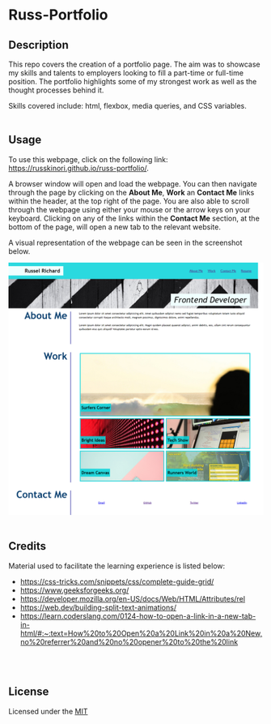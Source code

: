 # Russ-Portfolio

## Description
This repo covers the creation of a portfolio page. The aim was to showcase my skills and talents to employers looking to fill a part-time or full-time position. The portfolio highlights some of my strongest work as well as the thought processes behind it.

Skills covered include: html, flexbox, media queries, and CSS variables. 
<br>
<br>

## Usage
To use this webpage, click on the following link: https://russkinori.github.io/russ-portfolio/.

A browser window will open and load the webpage. You can then navigate through the page by clicking on the **About Me**, **Work** an **Contact Me** links within the header, at the top right of the page. You are also able to scroll through the webpage using either your mouse or the arrow keys on your keyboard. Clicking on any of the links within the **Contact Me** section, at the bottom of the page, will open a new tab to the relevant website.

A visual representation of the webpage can be seen in the screenshot below.

![The portfolio webpage includes a header with a navigation bar, a banner image, and cards with text and images, as well as a footer.](./starter/images/russ-portfolio.png)
<br>
<br>

## Credits
Material used to facilitate the learning experience is listed below: 
- https://css-tricks.com/snippets/css/complete-guide-grid/
- https://www.geeksforgeeks.org/
- https://developer.mozilla.org/en-US/docs/Web/HTML/Attributes/rel
- https://web.dev/building-split-text-animations/
- https://learn.coderslang.com/0124-how-to-open-a-link-in-a-new-tab-in-html/#:~:text=How%20to%20Open%20a%20Link%20in%20a%20New,no%20referrer%20and%20no%20opener%20to%20the%20link
<br>
<br>

## License
Licensed under the [MIT](./LICENSE)

